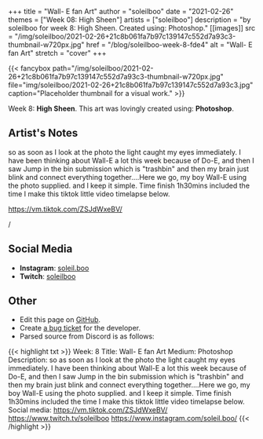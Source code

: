 +++
title =       "Wall- E fan Art"
author =      "soleilboo"
date =        "2021-02-26"
themes =      ["Week 08: High Sheen"]
artists =     ["soleilboo"]
description = "by soleilboo for week 8: High Sheen. Created using: Photoshop."
[[images]]
      src = "/img/soleilboo/2021-02-26+21c8b061fa7b97c139147c552d7a93c3-thumbnail-w720px.jpg"
      href = "/blog/soleilboo-week-8-fde4"
      alt = "Wall- E fan Art"
      stretch = "cover"
+++


{{< fancybox path="/img/soleilboo/2021-02-26+21c8b061fa7b97c139147c552d7a93c3-thumbnail-w720px.jpg" file="img/soleilboo/2021-02-26+21c8b061fa7b97c139147c552d7a93c3.jpg" caption="Placeholder thumbnail for a visual work." >}}


Week 8: **High Sheen**. This art was lovingly created using: **Photoshop**.

## Artist's Notes

so as soon as I look at the photo the light caught my eyes immediately. I have been thinking about Wall-E a lot this week because of Do-E, and then I saw Jump in the bin submission which is "trashbin" and then my brain just blink and connect everything together....Here we go, my boy Wall-E using the photo supplied. and I keep it simple. Time finish 1h30mins included the time I make this tiktok little video timelapse below.

https://vm.tiktok.com/ZSJdWxeBV/

/

## Social Media

- **Instagram**: <a href='https://instagram.com/soleil.boo' target='_blank'>soleil.boo</a>
- **Twitch**: <a href='https://twitch.tv/soleilboo' target='_blank'>soleilboo</a>

## Other

- Edit this page on [GitHub](https://github.com/teaminkling/web-refresh/edit/main/content/blog/soleilboo-week-8-fde4.md).
- Create [a bug ticket](https://github.com/teaminkling/web-refresh/issues/new?assignees=&labels=bug&template=problem-report.md&title=) for the developer.
- Parsed source from Discord is as follows:

{{< highlight txt >}}
Week: 8
Title: Wall- E fan Art
Medium: Photoshop
Description: so as soon as I look at the photo the light caught my eyes immediately. I have been thinking about Wall-E a lot this week because of Do-E, and then I saw Jump in the bin submission which is "trashbin" and then my brain just blink and connect everything together....Here we go, my boy Wall-E using the photo supplied. and I keep it simple. Time finish 1h30mins included the time I make this tiktok little video timelapse below.
Social media: https://vm.tiktok.com/ZSJdWxeBV/
https://www.twitch.tv/soleilboo
https://www.instagram.com/soleil.boo/
{{< /highlight >}}